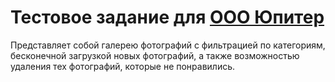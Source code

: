 # Тестовое задание для [ООО Юпитер](https://spb.hh.ru/vacancy/66635959?from=negotiations_item&hhtmFrom=negotiations_item)

Представляет собой галерею фотографий с фильтрацией по категориям, 
бесконечной загрузкой новых фотографий, 
а также возможностью удаления тех фотографий, которые не понравились.
